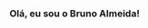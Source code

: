 ### Olá, eu sou o Bruno Almeida!

<!--
**brunobarbosaalmeida/brunobarbosaalmeida** is a ✨ _special_ ✨ repository because its `README.md` (this file) appears on your GitHub profile.

Estudante de Análise e Desenvolvimento de Sistemas
Em transição de Carreira
Durante os últimos cinco anos, tive o privilégio de fazer parte da equipe do Banco Bradesco, onde comecei minha carreira como Agente de Negócios Prime e progredi até a posição de Gerente de Relacionamento Prime II. Nesse período, desenvolvi habilidades essenciais de atendimento ao cliente, gerenciamento de carteira e comercialização de produtos financeiros. Minha capacidade de estabelecer relacionamentos sólidos com os clientes e compreender suas necessidades me permitiu alcançar e superar os objetivos propostos pela minha gestão.
